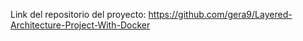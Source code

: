 Link del repositorio del proyecto: https://github.com/gera9/Layered-Architecture-Project-With-Docker